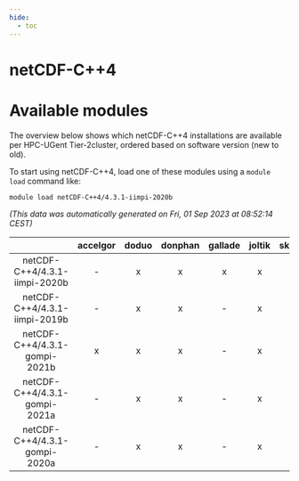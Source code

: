 ```yaml
---
hide:
  - toc
---
```


netCDF-C++4
===========

# Available modules


The overview below shows which netCDF-C++4 installations are available per HPC-UGent Tier-2cluster, ordered based on software version (new to old).

To start using netCDF-C++4, load one of these modules using a `module load` command like:

```shell
module load netCDF-C++4/4.3.1-iimpi-2020b
```

*(This data was automatically generated on Fri, 01 Sep 2023 at 08:52:14 CEST)*  

| |accelgor|doduo|donphan|gallade|joltik|skitty|swalot|victini|
| :---: | :---: | :---: | :---: | :---: | :---: | :---: | :---: | :---: |
|netCDF-C++4/4.3.1-iimpi-2020b|-|x|x|x|x|x|x|x|
|netCDF-C++4/4.3.1-iimpi-2019b|-|x|x|-|x|x|x|x|
|netCDF-C++4/4.3.1-gompi-2021b|x|x|x|-|x|x|x|x|
|netCDF-C++4/4.3.1-gompi-2021a|-|x|x|-|x|x|x|x|
|netCDF-C++4/4.3.1-gompi-2020a|-|x|x|-|x|x|x|x|
